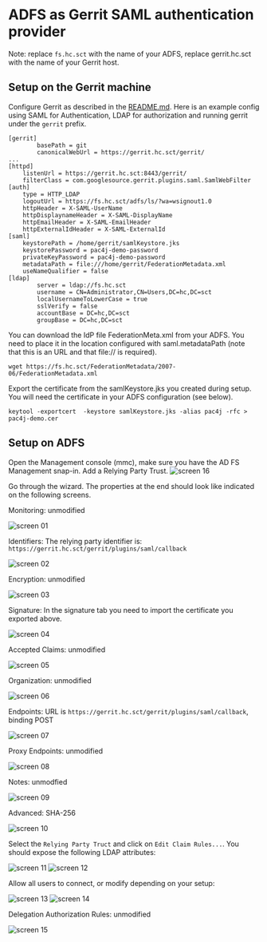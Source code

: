 # ADFS as Gerrit SAML authentication provider

Note: replace `fs.hc.sct` with the name of your ADFS, replace gerrit.hc.sct with the name of your Gerrit host.

## Setup on the Gerrit machine
Configure Gerrit as described in the [README.md](). Here is an example config
using SAML for Authentication, LDAP for authorization and running gerrit under the `gerrit` prefix.

    [gerrit]
            basePath = git
            canonicalWebUrl = https://gerrit.hc.sct/gerrit/
    ...
    [httpd]
        listenUrl = https://gerrit.hc.sct:8443/gerrit/
        filterClass = com.googlesource.gerrit.plugins.saml.SamlWebFilter
    [auth]
        type = HTTP_LDAP
        logoutUrl = https://fs.hc.sct/adfs/ls/?wa=wsignout1.0
        httpHeader = X-SAML-UserName
        httpDisplaynameHeader = X-SAML-DisplayName
        httpEmailHeader = X-SAML-EmailHeader
        httpExternalIdHeader = X-SAML-ExternalId
    [saml]
        keystorePath = /home/gerrit/samlKeystore.jks
        keystorePassword = pac4j-demo-password
        privateKeyPassword = pac4j-demo-password
        metadataPath = file:///home/gerrit/FederationMetadata.xml
        useNameQualifier = false
    [ldap]
            server = ldap://fs.hc.sct
            username = CN=Administrator,CN=Users,DC=hc,DC=sct
            localUsernameToLowerCase = true
            sslVerify = false
            accountBase = DC=hc,DC=sct
            groupBase = DC=hc,DC=sct

You can download the IdP file FederationMeta.xml from your ADFS. You need to place it
in the location configured with saml.metadataPath (note that this is an URL and that file:// is required).

    wget https://fs.hc.sct/FederationMetadata/2007-06/FederationMetadata.xml


Export the certificate from the samlKeystore.jks you created during setup. You will need the certificate in your ADFS configuration (see below).

    keytool -exportcert  -keystore samlKeystore.jks -alias pac4j -rfc > pac4j-demo.cer

## Setup on ADFS

Open the Management console (mmc), make sure you have the AD FS Management snap-in. Add a Relying Party Trust.
![][screen16]

Go through the wizard. The properties at the end should look like indicated on the following screens.


Monitoring: unmodified

![][screen01]

Identifiers: The relying party identifier is: `https://gerrit.hc.sct/gerrit/plugins/saml/callback`

![][screen02]

Encryption: unmodified

![][screen03]

Signature: In the signature tab you need to import the certificate you exported above.

![][screen04]

Accepted Claims: unmodified

![][screen05]

Organization: unmodified

![][screen06]

Endpoints: URL is `https://gerrit.hc.sct/gerrit/plugins/saml/callback`, binding POST

![][screen07]

Proxy Endpoints: unmodified

![][screen08]

Notes: unmodfied

![][screen09]

Advanced: SHA-256

![][screen10]


Select the `Relying Party Truct` and click on `Edit Claim Rules...`.
You should expose the following LDAP attributes:

![][screen11]
![][screen12]

Allow all users to connect, or modify depending on your setup:

![][screen13]
![][screen14]

Delegation Authorization Rules: unmodified

![][screen15]



[screen01]: images/0.png    "screen 01"
[screen02]: images/1.png    "screen 02"
[screen03]: images/2.png    "screen 03"
[screen04]: images/3.png    "screen 04"
[screen05]: images/4.png    "screen 05"
[screen06]: images/5.png    "screen 06"
[screen07]: images/6.png    "screen 07"
[screen08]: images/7.png    "screen 08"
[screen09]: images/8.png    "screen 09"
[screen10]: images/9.png    "screen 10"
[screen11]: images/10.png   "screen 11"
[screen12]: images/11.png   "screen 12"
[screen13]: images/12.png   "screen 13"
[screen14]: images/13.png   "screen 14"
[screen15]: images/14.png   "screen 15"
[screen16]: images/15.png   "screen 16"
